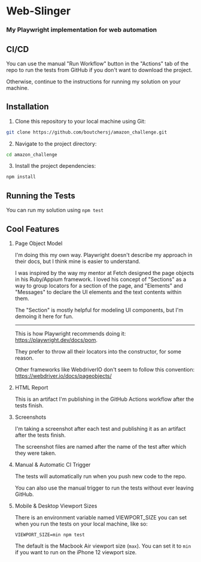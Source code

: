 # Web-Slinger
### My Playwright implementation for web automation

## CI/CD

You can use the manual "Run Workflow" button in the "Actions" tab of the repo to run the tests from GitHub if you don't want to download the project.

Otherwise, continue to the instructions for running my solution on your machine.

## Installation

1. Clone this repository to your local machine using Git:

```bash
git clone https://github.com/boutchersj/amazon_challenge.git

```

2. Navigate to the project directory:

```bash
cd amazon_challenge
```

3. Install the project dependencies:

```bash
npm install
```

## Running the Tests

You can run my solution using ```npm test```

## Cool Features

1. Page Object Model

    I'm doing this my own way. Playwright doesn't describe my approach in their docs, but I think mine is easier to understand.

    I was inspired by the way my mentor at Fetch designed the page objects in his Ruby/Appium framework. I loved his concept of "Sections" as a way to group locators for a section of the page, and "Elements" and "Messages" to declare the UI elements and the text contents within them.

    The "Section" is mostly helpful for modeling UI components, but I'm demoing it here for fun.

    ***

    This is how Playwright recommends doing it: https://playwright.dev/docs/pom.

    They prefer to throw all their locators into the constructor, for some reason.

    Other frameworks like WebdriverIO don't seem to follow this convention: https://webdriver.io/docs/pageobjects/

2. HTML Report

    This is an artifact I'm publishing in the GitHub Actions workflow after the tests finish.

3. Screenshots

    I'm taking a screenshot after each test and publishing it as an artifact after the tests finish.

    The screenshot files are named after the name of the test after which they were taken.

4. Manual & Automatic CI Trigger

    The tests will automatically run when you push new code to the repo.

    You can also use the manual trigger to run the tests without ever leaving GitHub.

5. Mobile & Desktop Viewport Sizes

    There is an environment variable named VIEWPORT_SIZE you can set when you run the tests on your local machine, like so:

    ```VIEWPORT_SIZE=min npm test```

    The default is the Macbook Air viewport size (```max```). You can set it to ```min``` if you want to run on the iPhone 12 viewport size.
